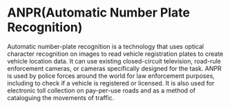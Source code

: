 # ANPR(Automatic Number Plate Recognition)
Automatic number-plate recognition is
a technology that uses optical character recognition on images to read vehicle registration
plates to create vehicle location data. It can use existing closed-circuit television, road-rule enforcement cameras, 
or cameras specifically designed for the task. ANPR is used by police forces around the world for law enforcement purposes, 
including to check if a vehicle is registered or licensed.
It is also used for electronic toll collection on pay-per-use roads and as a method of cataloguing the movements of traffic.
